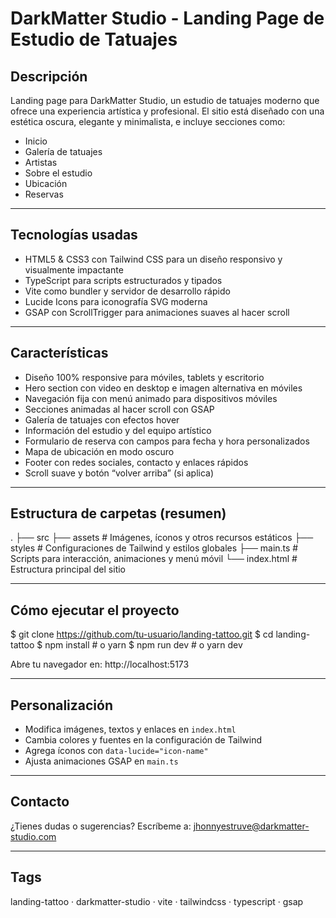 # DarkMatter Studio - Landing Page de Estudio de Tatuajes

## Descripción

Landing page para DarkMatter Studio, un estudio de tatuajes moderno que ofrece una experiencia artística y profesional.
El sitio está diseñado con una estética oscura, elegante y minimalista, e incluye secciones como:

- Inicio
- Galería de tatuajes
- Artistas
- Sobre el estudio
- Ubicación
- Reservas

---

## Tecnologías usadas

- HTML5 & CSS3 con Tailwind CSS para un diseño responsivo y visualmente impactante
- TypeScript para scripts estructurados y tipados
- Vite como bundler y servidor de desarrollo rápido
- Lucide Icons para iconografía SVG moderna
- GSAP con ScrollTrigger para animaciones suaves al hacer scroll

---

## Características

- Diseño 100% responsive para móviles, tablets y escritorio
- Hero section con video en desktop e imagen alternativa en móviles
- Navegación fija con menú animado para dispositivos móviles
- Secciones animadas al hacer scroll con GSAP
- Galería de tatuajes con efectos hover
- Información del estudio y del equipo artístico
- Formulario de reserva con campos para fecha y hora personalizados
- Mapa de ubicación en modo oscuro
- Footer con redes sociales, contacto y enlaces rápidos
- Scroll suave y botón “volver arriba” (si aplica)

---

## Estructura de carpetas (resumen)

.
├── src
├── assets # Imágenes, íconos y otros recursos estáticos
├── styles # Configuraciones de Tailwind y estilos globales
├── main.ts # Scripts para interacción, animaciones y menú móvil
└── index.html # Estructura principal del sitio

---

## Cómo ejecutar el proyecto

$ git clone https://github.com/tu-usuario/landing-tattoo.git
$ cd landing-tattoo
$ npm install # o yarn
$ npm run dev # o yarn dev

Abre tu navegador en: http://localhost:5173

---

## Personalización

- Modifica imágenes, textos y enlaces en `index.html`
- Cambia colores y fuentes en la configuración de Tailwind
- Agrega íconos con `data-lucide="icon-name"`
- Ajusta animaciones GSAP en `main.ts`

---

## Contacto

¿Tienes dudas o sugerencias?
Escríbeme a: jhonnyestruve@darkmatter-studio.com

---

## Tags

landing-tattoo · darkmatter-studio · vite · tailwindcss · typescript · gsap

```

```

